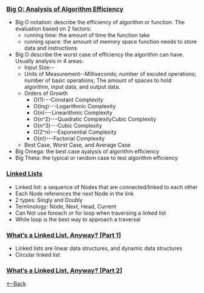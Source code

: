### [Big O: Analysis of Algorithm Efficiency](https://codefellows.github.io/common_curriculum/data_structures_and_algorithms/Code_401/class-05/resources/big_oh.html)
* Big O notation: describe the efficiency of algorithm or function. The evaluation based on 2 factors:
  * running time: the amount of time the function take
  * running space: the amount of memory space function needs to store data and instructions
* Big O describe the worst case of efficiency the algorithm can have. Usually analysis in 4 areas:
  * Input Size--
  * Units of Measurement--Milliseconds; number of excuted operations; number of basic operations; The amount of spaces to hold algorithm, input data, and output data.
  * Orders of Growth
    * O(1)---Constant Complexity  
    * O(lng)---Logarithmic Complexity
    * O(n)---Linearithmic Complexity
    * O(n^2)---Quadratic ComplexityCubic Complexity
    * O(n^3)---Cubic Complexity
    * O(2^n)---Exponential Complexity 
    * O(n!)---Factorial Complexity
  * Best Case, Worst Case, and Average Case
* Big Omega: the best case ayalysis of algorithm efficiency
* Big Theta: the typical or random case to test algorithm efficiency




### [Linked Lists](https://codefellows.github.io/common_curriculum/data_structures_and_algorithms/Code_401/class-05/resources/singly_linked_list.html)
* Linked list: a sequence of Nodes that are connected/linked to each other
* Each Node references the next Node in the link
* 2 types: Singly and Doubly
* Terminology: Node, Next, Head, Current
* Can Not use foreach or for loop when traversing a linked list
* While loop is the best way to approach a traversal



### [What’s a Linked List, Anyway? [Part 1]](https://medium.com/basecs/whats-a-linked-list-anyway-part-1-d8b7e6508b9d)
* Linked lists are linear data structures, and dynamic data structures
* Circular linked list



### [What’s a Linked List, Anyway? [Part 2]](https://medium.com/basecs/whats-a-linked-list-anyway-part-2-131d96f71996)




[<--Back](README.md)